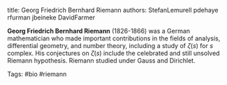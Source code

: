 title: Georg Friedrich Bernhard Riemann
authors:
    StefanLemurell
    pdehaye
    rfurman
    jbeineke
    DavidFarmer

**Georg Friedrich Bernhard Riemann** (1826-1866) was a German mathematician who made important contributions in the fields of analysis, differential geometry, and number theory, including a study of $\zeta(s)$ for $s$ complex.  His conjectures on $\zeta(s)$ include the celebrated and still unsolved <a knowl="lmfdb/lfunction.rh">Riemann hypothesis</a>.  Riemann studied under Gauss and <a knowl="lmfdb/bio.dirichlet">Dirichlet</a>.


Tags: #bio #riemann
